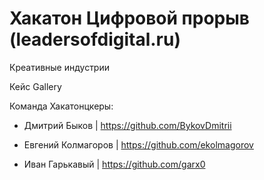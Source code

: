 # Хакатон Цифровой прорыв (leadersofdigital.ru)

Креативные индустрии 

Кейс Gallery

Команда Хакатонцкеры:

* Дмитрий Быков | https://github.com/BykovDmitrii

* Евгений Колмагоров | https://github.com/ekolmagorov

* Иван Гарькавый | https://github.com/garx0
